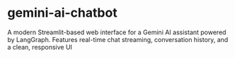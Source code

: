 # gemini-ai-chatbot
A modern Streamlit-based web interface for a Gemini AI assistant powered  by LangGraph. Features real-time chat streaming, conversation history, and a clean, responsive UI
 

